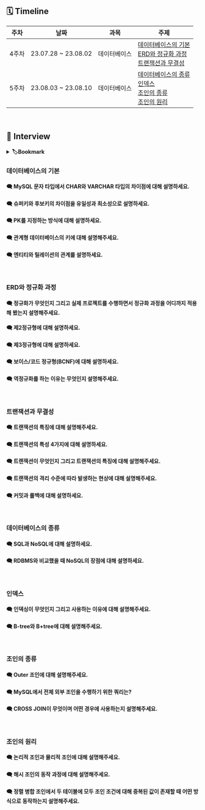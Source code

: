 ## 🗓 Timeline

| 주차  | 날짜                | 과목         | 주제                                                                                                                                                        |
| ----- | ------------------- | ------------ | ----------------------------------------------------------------------------------------------------------------------------------------------------------- |
| 4주차 | 23.07.28 ~ 23.08.02 | 데이터베이스 | [데이터베이스의 기본](./1.%20데이터베이스의%20기본)<br>[ERD와 정규화 과정](./2.%20ERD와%20정규화%20과정)<br>[트랜잭션과 무결성](./3.%20트랜잭션과%20무결성) |
| 5주차 | 23.08.03 ~ 23.08.10 | 데이터베이스 | [데이터베이스의 종류](./4.%20데이터베이스의%20종류)<br>[인덱스](./5.%20인덱스)<br>[조인의 종류](./6.%20조인의%20종류)<br>[조인의 원리](./7.%20조인의%20원리)|

<br>
    
## 📝 Interview

<details>
<summary><b>🏷Bookmark</b></summary>
<div markdown="1">

- [데이터베이스의 기본](#데이터베이스의-기본)
- [ERD와 정규화 과정](#erd와-정규화-과정)
- [트랜잭션과 무결성](#트랜잭션과-무결성)
- [데이터베이스의 종류](#데이터베이스의-종류)
- [인덱스](#인덱스)
- [조인의 종류](#조인의-종류)
- [조인의 원리](#조인의-원리)

</div>
</details>

### 데이터베이스의 기본

#### 🗨 MySQL 문자 타입에서 CHAR와 VARCHAR 타입의 차이점에 대해 설명하세요.

#### 🗨 슈퍼키와 후보키의 차이점을 유일성과 최소성으로 설명하세요.
 
#### 🗨 PK를 지정하는 방식에 대해 설명하세요.
 
#### 🗨 관계형 데이터베이스의 키에 대해 설명해주세요.
 
#### 🗨 엔티티와 릴레이션의 관계를 설명하세요.

<br>

### ERD와 정규화 과정

#### 🗨 정규화가 무엇인지 그리고 실제 프로젝트를 수행하면서 정규화 과정을 어디까지 적용해 봤는지 설명해주세요.
 
#### 🗨 제2정규형에 대해 설명하세요.
 
#### 🗨 제3정규형에 대해 설명하세요.
 
#### 🗨 보이스/코드 정규형(BCNF)에 대해 설명하세요.
 
#### 🗨 역정규화를 하는 이유는 무엇인지 설명해주세요.

<br>

### 트랜잭션과 무결성

#### 🗨 트랜잭션의 특징에 대해 설명해주세요.
 
#### 🗨 트랜잭션의 특성 4가지에 대해 설명하세요.
 
#### 🗨 트랜잭션이 무엇인지 그리고 트랜잭션의 특징에 대해 설명해주세요.
 
#### 🗨 트랜잭션의 격리 수준에 따라 발생하는 현상에 대해 설명해주세요.
 
#### 🗨 커밋과 롤백에 대해 설명하세요.

<br>

### 데이터베이스의 종류

#### 🗨 SQL과 NoSQL에 대해 설명하세요.

#### 🗨 RDBMS와 비교했을 때 NoSQL의 장점에 대해 설명하세요.

<br>

### 인덱스

#### 🗨 인덱싱이 무엇인지 그리고 사용하는 이유에 대해 설명해주세요.

#### 🗨 B-tree와 B+tree에 대해 설명해주세요.

<br>

### 조인의 종류

#### 🗨 Outer 조인에 대해 설명해주세요.

#### 🗨 MySQL에서 전체 외부 조인을 수행하기 위한 쿼리는?

#### 🗨 CROSS JOIN이 무엇이며 어떤 경우에 사용하는지 설명해주세요.

<br>

### 조인의 원리

#### 🗨 논리적 조인과 물리적 조인에 대해 설명해주세요.

#### 🗨 해시 조인의 동작 과정에 대해 설명해주세요.

#### 🗨 정렬 병합 조인에서 두 테이블에 모두 조인 조건에 대해 중복된 값이 존재할 때 어떤 방식으로 동작하는지 설명해주세요.






